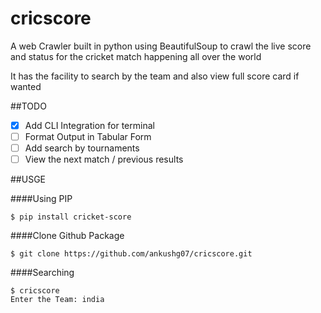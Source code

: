 # cricscore

A web Crawler built in python using BeautifulSoup to crawl the live score and status for the cricket match happening all over the world

It has the facility to search by the team and also view full score card if wanted

##TODO
- [X] Add CLI Integration for terminal
- [ ] Format Output in Tabular Form
- [ ] Add search by tournaments
- [ ] View the next match / previous results

##USGE

####Using PIP
```
$ pip install cricket-score
```

####Clone Github Package
```
$ git clone https://github.com/ankushg07/cricscore.git

```

####Searching
```
$ cricscore
Enter the Team: india
```
